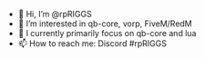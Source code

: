 - 👋 Hi, I’m @rpRIGGS
- 👀 I’m interested in qb-core, vorp, FiveM/RedM
- 🌱 I currently primarily focus on qb-core and lua
- 📫 How to reach me: Discord #rpRIGGS

<!---
rpRIGGS/rpRIGGS is a ✨ special ✨ repository because its `README.md` (this file) appears on your GitHub profile.
You can click the Preview link to take a look at your changes.
--->
